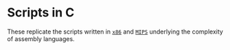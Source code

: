 # Scripts in C
These replicate the scripts written in [`x86`](../x86) and [`MIPS`](../MIPS) underlying the complexity of assembly languages. 
